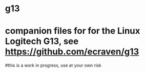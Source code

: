 # g13
# companion files for for the Linux Logitech G13, see https://github.com/ecraven/g13
#this is a work in progress, use at your own risk

